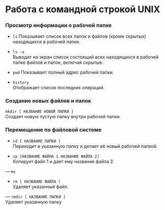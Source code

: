 # Работа с командной строкой UNIX

### Просмотр информации о рабочей папке
- ```ls```
  Показывает список всех папок и файлов (кроме скрытых) находящихся в рабочей папке.


- ```ls -a```  
Выводит на экран список состоящий всех находящихся в рабочей папке файлов и папок, включая скрытые.


- ```pwd```
Показывает полный адрес рабочий папки. 


- ```history```  
Отображает список последних операций.


### Создание новых файлов и папок
```mkdir [ НАЗВАНИЕ НОВОЙ ПАПКИ ]```  
Создает новую пустую папку внутри рабочей папки.


### Перемещение по файловой системе

- ```cd [ НАЗВАНИЕ ПАПКИ ] ```  
Переходит в указанную папку и делает её новый рабочей папкой.


- ```cp [НАЗВАНИЕ ФАЙЛА 1 НАЗВАНИЕ ФАЙЛА 2]```    
Копирует файл 1 и дает ему название файла 2.


— ```mv ```

- ```rm [ НАЗВАНИЕ ФАЙЛА ]```   
Удаляет указанный файл.

— ```rmdir [ НАЗВАНИЕ ПАПКИ ]```   
Удаляет указанную папку







